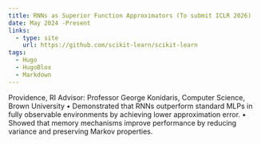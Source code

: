 ```yaml
---
title: RNNs as Superior Function Approximators (To submit ICLR 2026) 
date: May 2024 -Present
links:
  - type: site
    url: https://github.com/scikit-learn/scikit-learn
tags:
  - Hugo
  - HugoBlox
  - Markdown
---
```


Providence, RI
Advisor: Professor George Konidaris, Computer Science, Brown University 
• Demonstrated that RNNs outperform standard MLPs in fully observable environments
by achieving lower approximation error.
• Showed that memory mechanisms improve performance by reducing variance and preserving Markov properties.

<!--more-->
